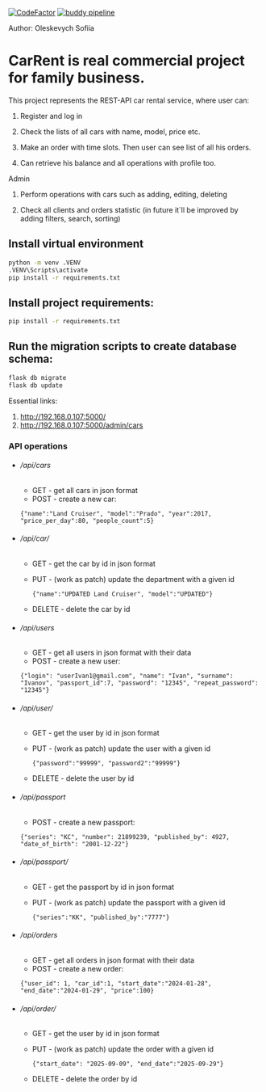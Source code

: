 [![CodeFactor](https://www.codefactor.io/repository/github/sofia-oles/epam_final_project/badge)](https://www.codefactor.io/repository/github/sofia-oles/epam_final_project)
[![buddy pipeline](https://app.buddy.works/epam/epam-final-project/pipelines/pipeline/369262/badge.svg?token=bd35b849fb1efc1a72d3acb47e2e043f49486cb88f011285b0b4678f72cff4d4 "buddy pipeline")](https://app.buddy.works/epam/epam-final-project/pipelines/pipeline/369262)

Author: Oleskevych Sofiia

# CarRent is real commercial project for family business.
This project represents the REST-API car rental service, where user can:

1. Register and log in

2. Check the lists of all cars with name, model, price etc.

3. Make an order with time slots. Then user can see list of all his orders.

4. Can retrieve his balance and all operations with profile too.


Admin

1. Perform operations with cars such as adding, editing, deleting

2. Check all clients and orders statistic (in future it`ll be improved by adding filters, search, sorting)


## Install virtual environment

```sh
python -m venv .VENV
.VENV\Scripts\activate
pip install -r requirements.txt
```

## Install project requirements:

```sh
pip install -r requirements.txt
```

## Run the migration scripts to create database schema:

```sh
flask db migrate
flask db update
```

Essential links:
   1) http://192.168.0.107:5000/
   2) http://192.168.0.107:5000/admin/cars

### API operations

* ###### /api/cars

    * GET - get all cars in json format
    * POST - create a new car:
    
    `{"name":"Land Cruiser", "model":"Prado", "year":2017, "price_per_day":80, "people_count":5}`

* ###### /api/car/<id>

    * GET - get the car by id in json format
    * PUT - (work as patch) update the department with a given id
      
      `{"name":"UPDATED Land Cruiser", "model":"UPDATED"}`
  
    * DELETE - delete the car by id
  
* ###### /api/users

    * GET - get all users in json format with their data
    * POST - create a new user:
    
    `{"login": "userIvan1@gmail.com", "name": "Ivan", "surname": "Ivanov", "passport_id":7, "password": "12345", "repeat_password": "12345"}`

* ###### /api/user/<id>

    * GET - get the user by id in json format
    * PUT - (work as patch) update the user with a given id
      
      `{"password":"99999", "password2":"99999"}`
  
    * DELETE - delete the user by id
  
  
* ###### /api/passport

    * POST - create a new passport:
    
    `{"series": "KC", "number": 21899239, "published_by": 4927, "date_of_birth": "2001-12-22"}`

* ###### /api/passport/<id>

    * GET - get the passport by id in json format
    * PUT - (work as patch) update the passport with a given id
      
      `{"series":"KK", "published_by":"7777"}`
 
 * ###### /api/orders

    * GET - get all orders in json format with their data
    * POST - create a new order:
    
    `{"user_id": 1, "car_id":1, "start_date":"2024-01-28", "end_date":"2024-01-29", "price":100}`

* ###### /api/order/<id>

    * GET - get the user by id in json format
    * PUT - (work as patch) update the order with a given id
      
      `{"start_date": "2025-09-09", "end_date":"2025-09-29"}`
  
    * DELETE - delete the order by id
